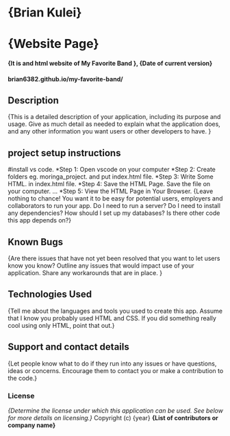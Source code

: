 
# {Brian Kulei}
# {Website Page}
#### {It is and html website of My Favorite Band }, {Date of current version}
#### brian6382.github.io/my-favorite-band/
## Description
{This is a detailed description of your application, including its purpose and usage.  Give as much detail as needed to explain what the application does, and any other information you want users or other developers to have. }
## project setup instructions
#install vs code.
*Step 1: Open vscode on your computer
*Step 2: Create folders eg. moringa_project. and put index.html file.
*Step 3: Write Some HTML. in index.html file.
*Step 4: Save the HTML Page. Save the file on your computer. ...
*Step 5: View the HTML Page in Your Browser.
{Leave nothing to chance! You want it to be easy for potential users, employers and collaborators to run your app. Do I need to run a server? Do I need to install any dependencies? How should I set up my databases? Is there other code this app depends on?}
## Known Bugs
{Are there issues that have not yet been resolved that you want to let users know you know? Outline any issues that would impact use of your application. Share any workarounds that are in place. }
## Technologies Used
{Tell me about the languages and tools you used to create this app. Assume that I know you probably used HTML and CSS. If you did something really cool using only HTML, point that out.}
## Support and contact details
{Let people know what to do if they run into any issues or have questions, ideas or concerns.  Encourage them to contact you or make a contribution to the code.}
### License
*{Determine the license under which this application can be used.  See below for more details on licensing.}*
Copyright (c) {year} **{List of contributors or company name}**
